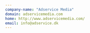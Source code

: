 ```yaml
---
company-name: "Adservice Media"
domain: adservicemedia.com
home: http://www.adservicemedia.com/
email: info@adservice.dk
---
```




